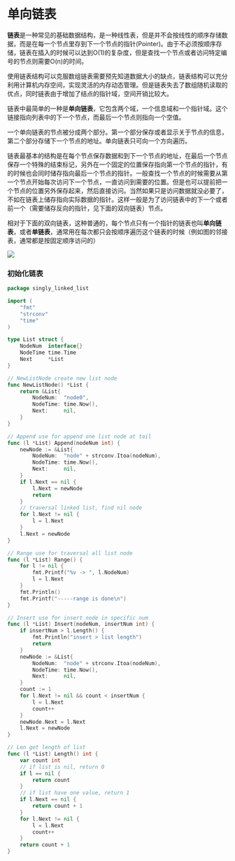 # 单向链表

**链表**是一种常见的基础数据结构，是一种线性表，但是并不会按线性的顺序存储数据，而是在每一个节点里存到下一个节点的指针(Pointer)。由于不必须按顺序存储，链表在插入的时候可以达到O(1)的复杂度，但是查找一个节点或者访问特定编号的节点则需要O(n)的时间。

使用链表结构可以克服数组链表需要预先知道数据大小的缺点，链表结构可以充分利用计算机内存空间，实现灵活的内存动态管理。但是链表失去了数组随机读取的优点，同时链表由于增加了结点的指针域，空间开销比较大。

链表中最简单的一种是**单向链表**，它包含两个域，一个信息域和一个指针域。这个链接指向列表中的下一个节点，而最后一个节点则指向一个空值。

一个单向链表的节点被分成两个部分。第一个部分保存或者显示关于节点的信息，第二个部分存储下一个节点的地址。单向链表只可向一个方向遍历。

链表最基本的结构是在每个节点保存数据和到下一个节点的地址，在最后一个节点保存一个特殊的结束标记，另外在一个固定的位置保存指向第一个节点的指针，有的时候也会同时储存指向最后一个节点的指针。一般查找一个节点的时候需要从第一个节点开始每次访问下一个节点，一直访问到需要的位置。但是也可以提前把一个节点的位置另外保存起来，然后直接访问。当然如果只是访问数据就没必要了，不如在链表上储存指向实际数据的指针。这样一般是为了访问链表中的下一个或者前一个（需要储存反向的指针，见下面的双向链表）节点。

相对于下面的双向链表，这种普通的，每个节点只有一个指针的链表也叫**单向链表**，或者**单链表**，通常用在每次都只会按顺序遍历这个链表的时候（例如图的邻接表，通常都是按固定顺序访问的）

![](https://darkmoon1973-cdn.oss-cn-beijing.aliyuncs.com/img/20201126135231.png)

### 初始化链表

```go
package singly_linked_list

import (
	"fmt"
	"strconv"
	"time"
)

type List struct {
	NodeNum  interface{}
	NodeTime time.Time
	Next     *List
}

// NewListNode create new list node
func NewListNode() *List {
	return &List{
		NodeNum:  "node0",
		NodeTime: time.Now(),
		Next:     nil,
	}
}

// Append use for append one list node at tail
func (l *List) Append(nodeNum int) {
	newNode := &List{
		NodeNum:  "node" + strconv.Itoa(nodeNum),
		NodeTime: time.Now(),
		Next:     nil,
	}
	if l.Next == nil {
		l.Next = newNode
		return
	}
	// traversal linked list, find nil node
	for l.Next != nil {
		l = l.Next
	}
	l.Next = newNode
}

// Range use for traversal all list node
func (l *List) Range() {
	for l != nil {
		fmt.Printf("%v -> ", l.NodeNum)
		l = l.Next
	}
	fmt.Println()
	fmt.Printf("-----range is done\n")
}

// Insert use for insert node in specific num
func (l *List) Insert(nodeNum, insertNum int) {
	if insertNum > l.Length() {
		fmt.Println("insert > list length")
		return
	}
	newNode := &List{
		NodeNum:  "node" + strconv.Itoa(nodeNum),
		NodeTime: time.Now(),
		Next:     nil,
	}
	count := 1
	for l.Next != nil && count < insertNum {
		l = l.Next
		count++
	}
	newNode.Next = l.Next
	l.Next = newNode
}

// Len get length of list
func (l *List) Length() int {
	var count int
	// if list is nil, return 0
	if l == nil {
		return count
	}
	// if list have one value, return 1
	if l.Next == nil {
		return count + 1
	}
	for l.Next != nil {
		l = l.Next
		count++
	}
	return count + 1
}
```



